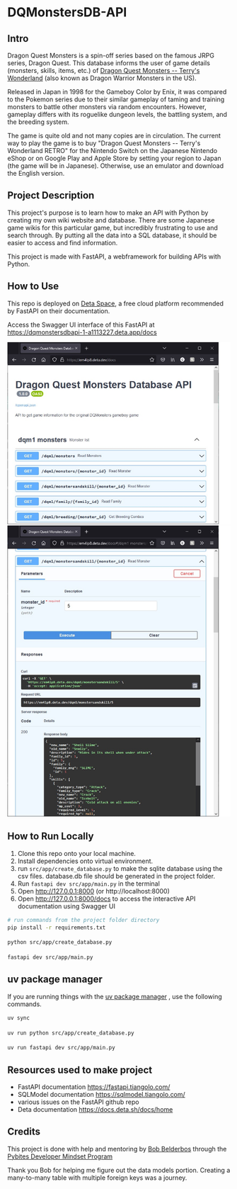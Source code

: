 # DQMonstersDB-API

## Intro
Dragon Quest Monsters is a spin-off series based on the famous JRPG series,
Dragon Quest. This database informs the user of game details (monsters, skills,
items, etc.) of [Dragon Quest Monsters -- Terry's Wonderland](https://en.wikipedia.org/wiki/Dragon_Warrior_Monsters)
(also known as Dragon Warrior Monsters in the US).

Released in Japan in 1998 for the Gameboy Color by Enix, it was compared to the
Pokemon series due to their similar gameplay of taming and training monsters
to battle other monsters via random encounters. However, gameplay differs with
its roguelike dungeon levels, the battling system, and the breeding system.

The game is quite old and not many copies are in circulation. The current way
to play the game is to buy "Dragon Quest Monsters -- Terry's Wonderland RETRO"
for the Nintendo Switch on the Japanese Nintendo eShop or on Google Play and
Apple Store by setting your region to Japan (the game will be in Japanese).
Otherwise, use an emulator and download the English version.

## Project Description

This project's purpose is to learn how to make an API with Python by
creating my own wiki website and database. There are some Japanese game wikis
for this particular game, but incredibly frustrating to use and search through.
By putting all the data into a SQL database, it should be easier to access and
find information.

This project is made with FastAPI, a webframework for building APIs with
Python.

## How to Use
This repo is deployed on [Deta Space](https://www.deta.space/), a free cloud platform
recommended by FastAPI on their documentation.

Access the Swagger UI interface of this FastAPI at https://dqmonstersdbapi-1-a1113227.deta.app/docs

![Swagger UI homepage](static/images/readme/FastAPI-readme-1.jpg)
![Trying out a endpoint](static/images/readme/FastAPI-readme-2.jpg)

## How to Run Locally
1. Clone this repo onto your local machine.
2. Install dependencies onto virtual environment.
3. run `src/app/create_database.py` to make the sqlite database using the csv files.
database.db file should be generated in the project folder.
4. Run `fastapi dev src/app/main.py` in the terminal
5. Open http://127.0.0.1:8000 (or http://localhost:8000)
6. Open http://127.0.0.1:8000/docs to access the interactive API
documentation using Swagger UI

```bash
# run commands from the project folder directory
pip install -r requirements.txt

python src/app/create_database.py

fastapi dev src/app/main.py
```

## uv package manager
If you are running things with the [uv package manager](https://docs.astral.sh/uv/)
, use the following commands.

```bash
uv sync

uv run python src/app/create_database.py

uv run fastapi dev src/app/main.py
```

## Resources used to make project
- FastAPI documentation <https://fastapi.tiangolo.com/>
- SQLModel documentation <https://sqlmodel.tiangolo.com/>
- various issues on the FastAPI github repo
- Deta documentation <https://docs.deta.sh/docs/home>

## Credits
This project is done with help and mentoring by [Bob Belderbos](https://github.com/bbelderbos)
through the [Pybites Developer Mindset Program](https://pybit.es/catalogue/the-pdm-program/)

Thank you Bob for helping me figure out the data models portion.
Creating a many-to-many table with multiple foreign keys was a journey.
